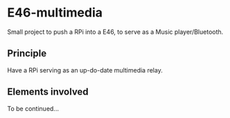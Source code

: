 # E46-multimedia
Small project to push a RPi into a E46, to serve as a Music player/Bluetooth.


## Principle


Have a RPi serving as an up-do-date multimedia relay.


## Elements involved

To be continued...
